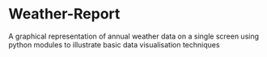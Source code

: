 # Weather-Report
A graphical representation of annual weather data on a single screen using python modules to illustrate basic data visualisation techniques
